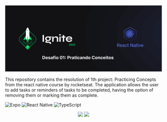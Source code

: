 ![Rocketseat](_docs/capa.jpg)

This repository contains the resolution of 1th project: Practicing Concepts from the react native course by rocketseat. The application allows the user to add tasks or reminders of tasks to be completed, having the option of removing them or marking them as complete.

![Expo](https://img.shields.io/badge/expo-1C1E24?style=for-the-badge&logo=expo&logoColor=#D04A37)
![React Native](https://img.shields.io/badge/react_native-%2320232a.svg?style=for-the-badge&logo=react&logoColor=%2361DAFB)
![TypeScript](https://img.shields.io/badge/typescript-%23007ACC.svg?style=for-the-badge&logo=typescript&logoColor=white)

<div align="center">
    <img src="https://i.ibb.co/qJn7mmh/Screenshot-1664040154.png" width="300px">
    <img src="https://i.ibb.co/6Njm1yr/Screenshot-1664040577.png" width="300px">
</div>